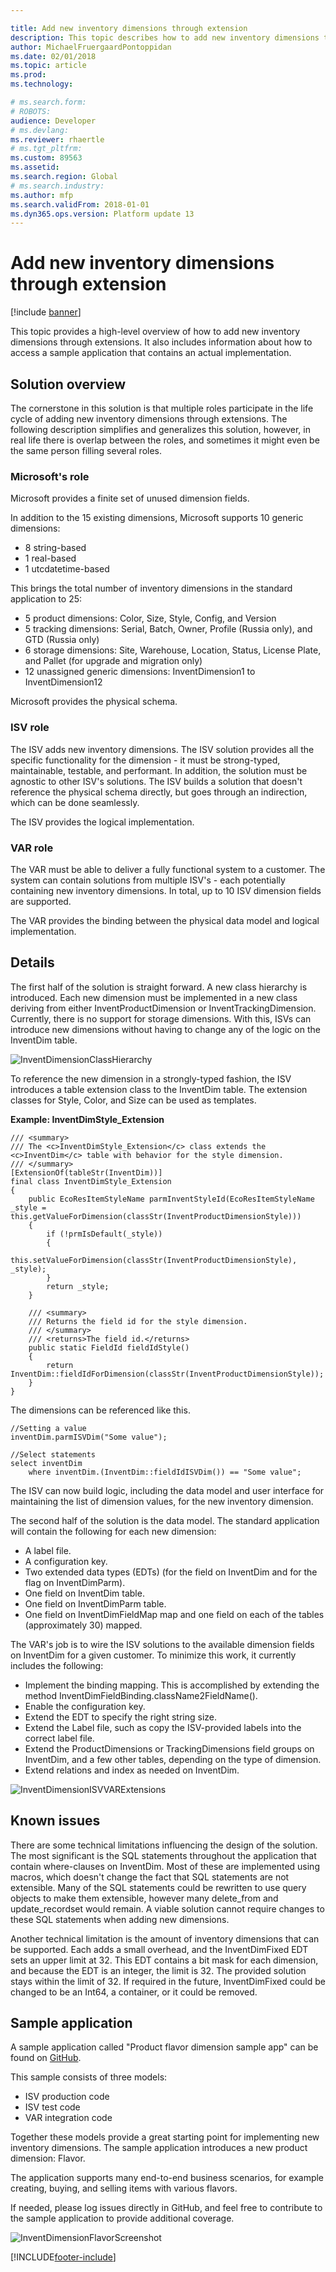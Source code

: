 ```yaml
---

title: Add new inventory dimensions through extension
description: This topic describes how to add new inventory dimensions through extensions.
author: MichaelFruergaardPontoppidan
ms.date: 02/01/2018
ms.topic: article
ms.prod: 
ms.technology: 

# ms.search.form: 
# ROBOTS: 
audience: Developer
# ms.devlang: 
ms.reviewer: rhaertle
# ms.tgt_pltfrm: 
ms.custom: 89563
ms.assetid: 
ms.search.region: Global
# ms.search.industry: 
ms.author: mfp
ms.search.validFrom: 2018-01-01
ms.dyn365.ops.version: Platform update 13
---
```


# Add new inventory dimensions through extension

[!include [banner](../includes/banner.md)]

This topic provides a high-level overview of how to add new inventory dimensions through extensions. It also includes information about how to access a sample application that contains an actual implementation.

## Solution overview
The cornerstone in this solution is that multiple roles participate in the life cycle of adding new inventory dimensions through extensions. The following description simplifies and generalizes this solution, however, in real life there is overlap between the roles, and sometimes it might even be the same person filling several roles.

### Microsoft's role
Microsoft provides a finite set of unused dimension fields.

In addition to the 15 existing dimensions, Microsoft supports 10 generic dimensions: 
- 8 string-based
- 1 real-based
- 1 utcdatetime-based
 
This brings the total number of inventory dimensions in the standard application to 25:

- 5 product dimensions: Color, Size, Style, Config, and Version
- 5 tracking dimensions: Serial, Batch, Owner, Profile (Russia only), and GTD (Russia only)
- 6 storage dimensions: Site, Warehouse, Location, Status, License Plate, and Pallet (for upgrade and migration only)
- 12 unassigned generic dimensions: InventDimension1 to InventDimension12

Microsoft provides the physical schema.

### ISV role
The ISV adds new inventory dimensions. The ISV solution provides all the specific functionality for the dimension - it must be strong-typed, maintainable, testable, and performant. In addition, the solution must be agnostic to other ISV's solutions.
The ISV builds a solution that doesn't reference the physical schema directly, but goes through an indirection, which can be done seamlessly. 

The ISV provides the logical implementation.

### VAR role
The VAR must be able to deliver a fully functional system to a customer. The system can contain solutions from multiple ISV's - each potentially containing new inventory dimensions. In total, up to 10 ISV dimension fields are supported.

The VAR provides the binding between the physical data model and logical implementation.

## Details
The first half of the solution is straight forward. A new class hierarchy is introduced. Each new dimension must be implemented in a new class deriving from either InventProductDimension or InventTrackingDimension. Currently, there is no support for storage dimensions. With this, ISVs can introduce new dimensions without having to change any of the logic on the InventDim table. 

![InventDimensionClassHierarchy](media/InventDimensions1.png)

To reference the new dimension in a strongly-typed fashion, the ISV introduces a table extension class to the InventDim table. The extension classes for Style, Color, and Size can be used as templates.
 
**Example: InventDimStyle_Extension** 

```xpp
/// <summary>
/// The <c>InventDimStyle_Extension</c> class extends the <c>InventDim</c> table with behavior for the style dimension.
/// </summary>
[ExtensionOf(tableStr(InventDim))]
final class InventDimStyle_Extension
{
    public EcoResItemStyleName parmInventStyleId(EcoResItemStyleName _style = this.getValueForDimension(classStr(InventProductDimensionStyle)))
    {
        if (!prmIsDefault(_style))
        {
            this.setValueForDimension(classStr(InventProductDimensionStyle), _style);
        }
        return _style;
    }

    /// <summary>
    /// Returns the field id for the style dimension.
    /// </summary>
    /// <returns>The field id.</returns>
    public static FieldId fieldIdStyle()
    {
        return InventDim::fieldIdForDimension(classStr(InventProductDimensionStyle));
    }
}
```

The dimensions can be referenced like this.

```xpp
//Setting a value
inventDim.parmISVDim("Some value");

//Select statements
select inventDim
    where inventDim.(InventDim::fieldIdISVDim()) == "Some value";
```

The ISV can now build logic, including the data model and user interface for maintaining the list of dimension values, for the new inventory dimension.

The second half of the solution is the data model. The standard application will contain the following for each new dimension:
- A label file.
- A configuration key.
- Two extended data types (EDTs) (for the field on InventDim and for the flag on InventDimParm).
- One field on InventDim table.
- One field on InventDimParm table.
- One field on InventDimFieldMap map and one field on each of the tables (approximately 30) mapped.

The VAR's job is to wire the ISV solutions to the available dimension fields on InventDim for a given customer. To minimize this work, it currently includes the following:
- Implement the binding mapping. This is accomplished by extending the method InventDimFieldBinding.className2FieldName().
- Enable the configuration key.
- Extend the EDT to specify the right string size.
- Extend the Label file, such as copy the ISV-provided labels into the correct label file.
- Extend the ProductDimensions or TrackingDimensions field groups on InventDim, and a few other tables, depending on the type of dimension.
- Extend relations and index as needed on InventDim.

![InventDimensionISVVARExtensions](media/InventDimensions4.png)

## Known issues

There are some technical limitations influencing the design of the solution. The most significant is the SQL statements throughout the application that contain where-clauses on InventDim. Most of these are implemented using macros, which doesn't change the fact that SQL statements are not extensible. Many of the SQL statements could be rewritten to use query objects to make them extensible, however many delete_from and update_recordset would remain. A viable solution cannot require changes to these SQL statements when adding new dimensions.

Another technical limitation is the amount of inventory dimensions that can be supported. Each adds a small overhead, and the InventDimFixed EDT sets an upper limit at 32. This EDT contains a bit mask for each dimension, and because the EDT is an integer, the limit is 32. The provided solution stays within the limit of 32. If required in the future, InventDimFixed could be changed to be an Int64, a container, or it could be removed.

## Sample application

A sample application called "Product flavor dimension sample app" can be found on [GitHub](https://github.com/Microsoft/Product-flavor-dimension-sample-app). 

This sample consists of three models: 
 - ISV production code
 - ISV test code
 - VAR integration code
 
Together these models provide a great starting point for implementing new inventory dimensions. The sample application introduces a new product dimension: Flavor. 

The application supports many end-to-end business scenarios, for example creating, buying, and selling items with various flavors.

If needed, please log issues directly in GitHub, and feel free to contribute to the sample application to provide additional coverage.
 
![InventDimensionFlavorScreenshot](media/InventDimensions5.jpg)


[!INCLUDE[footer-include](../../../includes/footer-banner.md)]